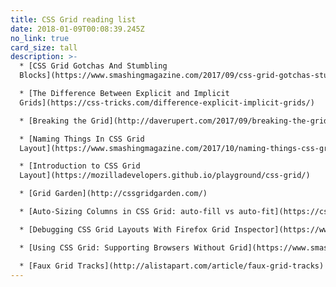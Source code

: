 ```yaml
---
title: CSS Grid reading list
date: 2018-01-09T00:08:39.245Z
no_link: true
card_size: tall
description: >-
  * [CSS Grid Gotchas And Stumbling
  Blocks](https://www.smashingmagazine.com/2017/09/css-grid-gotchas-stumbling-blocks/)

  * [The Difference Between Explicit and Implicit
  Grids](https://css-tricks.com/difference-explicit-implicit-grids/)

  * [Breaking the Grid](http://daverupert.com/2017/09/breaking-the-grid/)

  * [Naming Things In CSS Grid
  Layout](https://www.smashingmagazine.com/2017/10/naming-things-css-grid-layout/)

  * [Introduction to CSS Grid
  Layout](https://mozilladevelopers.github.io/playground/css-grid/)

  * [Grid Garden](http://cssgridgarden.com/)

  * [Auto-Sizing Columns in CSS Grid: auto-fill vs auto-fit](https://css-tricks.com/auto-sizing-columns-css-grid-auto-fill-vs-auto-fit/)

  * [Debugging CSS Grid Layouts With Firefox Grid Inspector](https://www.smashingmagazine.com/2017/12/grid-inspector/)

  * [Using CSS Grid: Supporting Browsers Without Grid](https://www.smashingmagazine.com/2017/11/css-grid-supporting-browsers-without-grid/)

  * [Faux Grid Tracks](http://alistapart.com/article/faux-grid-tracks)
---
```

